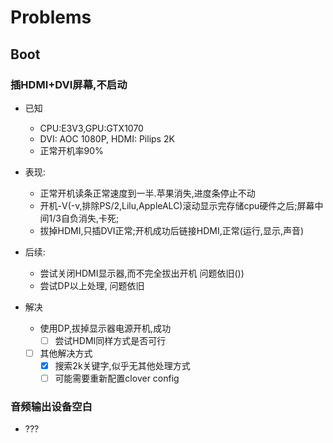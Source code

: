 # Problems

## Boot

### 插HDMI+DVI屏幕,不启动
- 已知
  - CPU:E3V3,GPU:GTX1070
  - DVI: AOC 1080P, HDMI: Pilips 2K
  - 正常开机率90%


- 表现:
  - 正常开机读条正常速度到一半.苹果消失,进度条停止不动
  - 开机-V(-v,排除PS/2,Lilu,AppleALC)滚动显示完存储cpu硬件之后;屏幕中间1/3自负消失,卡死;
  - 拔掉HDMI,只插DVI正常;开机成功后链接HDMI,正常(运行,显示,声音)

- 后续:
  - 尝试关闭HDMI显示器,而不完全拔出开机 问题依旧())
  - 尝试DP以上处理, 问题依旧

- 解决
  - 使用DP,拔掉显示器电源开机,成功
    - [ ] 尝试HDMI同样方式是否可行
  - [ ] 其他解决方式
    - [x] 搜索2k关键字,似乎无其他处理方式
    - [ ] 可能需要重新配置clover config

### 音频输出设备空白
- ???